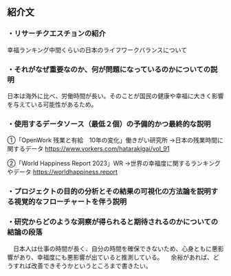 ## 紹介文

### ・リサーチクエスチョンの紹介
幸福ランキング中間くらいの日本のライフワークバランスについて

### ・それがなぜ重要なのか、何が問題になっているのかについての説明
日本は海外に比べ、労働時間が長い。そのことが国民の健康や幸福に大きく影響を与えている可能性があるため。

### ・使用するデータソース（最低２個）の予備的かつ最終的な説明
①「OpenWork 残業と有給　10年の変化」働きがい研究所
→日本の残業時間に関するデータ
https://www.vorkers.com/hatarakigai/vol_91

②「World Happiness Report 2023」WR
→世界の幸福度に関するランキングやデータ
https://worldhappiness.report


### ・プロジェクトの目的の分析とその結果の可視化の方法論を説明する視覚的なフローチャートを伴う説明

### ・研究からどのような洞察が得られると期待されるのかについての結論の段落
　日本人は仕事の時間が長く、自分の時間を確保できないため、心身ともに悪影響があり、幸福度にも悪影響が出ていると推測している。
　余裕があれば、どうすれば改善できそうかというところまで書きたい。
